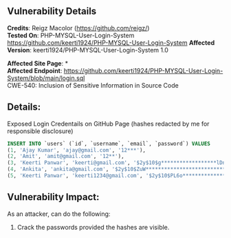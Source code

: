 ## Vulnerability Details

**Credits**: Reigz Macolor (https://github.com/reigz/)<br/>
**Tested On**: PHP-MYSQL-User-Login-System <https://github.com/keerti1924/PHP-MYSQL-User-Login-System>
**Affected Version**: keerti1924/PHP-MYSQL-User-Login-System 1.0

**Affected Site Page**: *<br/>
**Affected Endpoint**: <https://github.com/keerti1924/PHP-MYSQL-User-Login-System/blob/main/login.sql> <br/>
CWE-540: Inclusion of Sensitive Information in Source Code

## **Details:**
Exposed Login Credentails on GitHub Page (hashes redacted by me for responsible disclosure)

```SQL 
INSERT INTO `users` (`id`, `username`, `email`, `password`) VALUES
(1, 'Ajay Kumar', 'ajay@gmail.com', '12***'),
(2, 'Amit', 'amit@gmail.com', '12**'),
(3, 'Keerti Panwar', 'keerti@gmail.com', '$2y$10$g******************lDntZ7ZXDD*********'),
(4, 'Ankita', 'ankita@gmail.com', '$2y$10$ZuW****************************pyEyRhtK'),
(5, 'Keerti Panwar', 'keerti1234@gmail.com', '$2y$10$PL6o************************osRIWEh1H.0Zi');
```

## **Vulnerability Impact:**
As an attacker, can do the following:
1. Crack the passwords provided the hashes are visible.
